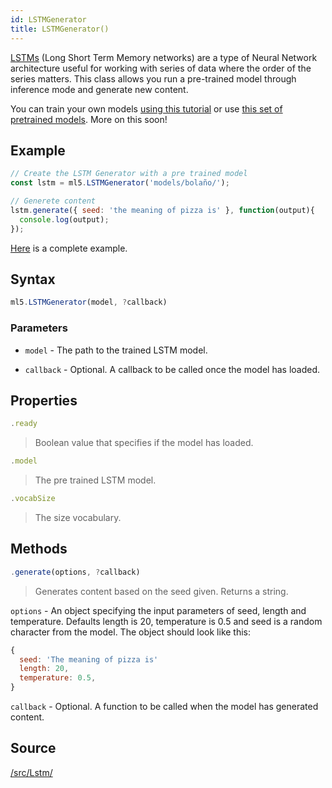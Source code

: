 ```yaml
---
id: LSTMGenerator
title: LSTMGenerator()
---
```


[LSTMs](https://colah.github.io/posts/2015-08-Understanding-LSTMs/) (Long Short Term Memory networks) are a type of Neural Network architecture useful for working with series of data where the order of the series matters. This class allows you run a pre-trained model through inference mode and generate new content. 

You can train your own models [using this tutorial](/docs/training-lstm) or use [this set of pretrained models](https://github.com/ml5js/ml5-data-and-training/tree/master/models/lstm). More on this soon! 

## Example

```javascript
// Create the LSTM Generator with a pre trained model
const lstm = ml5.LSTMGenerator('models/bolaño/');

// Generete content
lstm.generate({ seed: 'the meaning of pizza is' }, function(output){
  console.log(output);
});
```

[Here](https://github.com/ml5js/ml5-examples/blob/master/p5js/LSTM_Text/sketch.js) is a complete example.

## Syntax

  ```javascript
  ml5.LSTMGenerator(model, ?callback)
  ```

### Parameters
  - `model` - The path to the trained LSTM model.

  - `callback` - Optional. A callback to be called once the model has loaded.

## Properties
  
  ```javascript
  .ready
  ```
  > Boolean value that specifies if the model has loaded.

  ```javascript
  .model
  ```
  > The pre trained LSTM model.

  ```javascript
  .vocabSize
  ```
  > The size vocabulary.

## Methods

  ```javascript
  .generate(options, ?callback)
  ```
  > Generates content based on the seed given. Returns a string.

  `options` -  An object specifying the input parameters of seed, length and temperature. Defaults length is 20, temperature is 0.5 and seed is a random character from the model. The object should look like this: 
  ```javascript
  {
    seed: 'The meaning of pizza is'
    length: 20,
    temperature: 0.5,
  }
  ```

  `callback` - Optional. A function to be called when the model has generated content.
  
## Source

[/src/Lstm/](https://github.com/ml5js/ml5-library/tree/master/src/LSTM)
